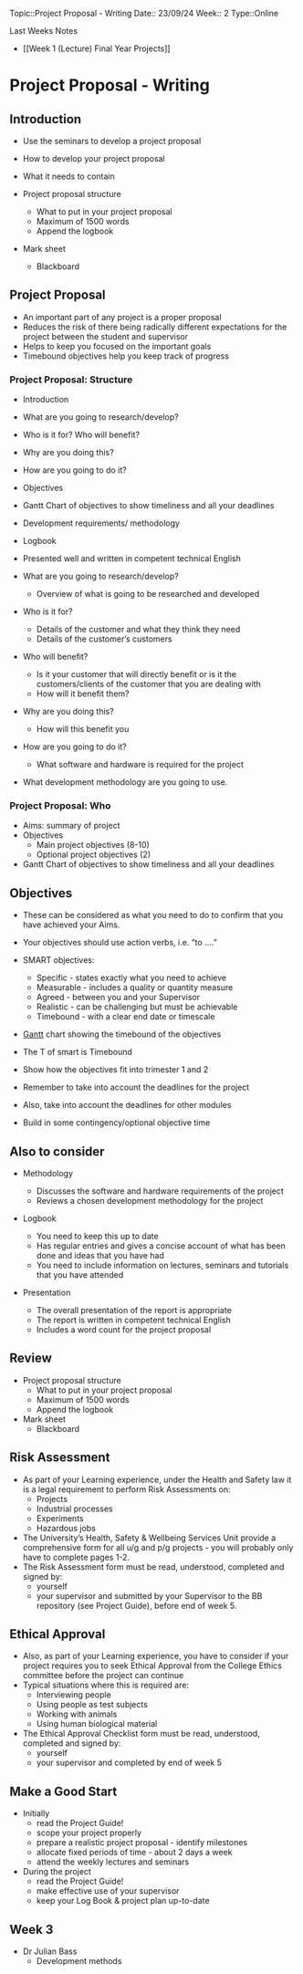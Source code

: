 
 Topic::Project Proposal - Writing
 Date:: 23/09/24
 Week:: 2
 Type::Online

 Last Weeks Notes
 - [[Week 1 (Lecture) Final Year Projects]]
# Project Proposal - Writing

## Introduction
- Use the seminars to develop a project proposal
- How to develop your project proposal
- What it needs to contain

- Project proposal structure
	- What to put in your project proposal
	- Maximum of 1500 words
	- Append the logbook
- Mark sheet
	- Blackboard
## Project Proposal
- An important part of any project is a proper proposal
- Reduces the risk of there being radically different expectations for the project between the student and supervisor
- Helps to keep you focused on the important goals
- Timebound objectives help you keep track of progress

### Project Proposal: Structure
- Introduction
- What are you going to research/develop?
- Who is it for? Who will benefit?
- Why are you doing this?
- How are you going to do it?
- Objectives
- Gantt Chart of objectives to show timeliness and all your deadlines
- Development requirements/ methodology
- Logbook
- Presented well and written in competent technical English

- What are you going to research/develop?
	- Overview of what is going to be researched and developed
- Who is it for?
	- Details of the customer and what they think they need
	- Details of the customer’s customers
- Who will benefit?
	- Is it your customer that will directly benefit or is it the customers/clients of the customer that you are dealing with
	- How will it benefit them?

- Why are you doing this?
	- How will this benefit you
- How are you going to do it?
	- What software and hardware is required for the project
- What development methodology are you going to use.

### Project Proposal: Who
- Aims: summary of project
- Objectives
	- Main project objectives (8-10)
	- Optional project objectives (2)
- Gantt Chart of objectives to show timeliness and all your deadlines

## Objectives
- These can be considered as what you need to do to confirm that you have achieved your Aims.
- Your objectives should use action verbs, i.e. “to ….”
- SMART objectives:
	- Specific - states exactly what you need to achieve
	- Measurable - includes a quality or quantity measure
	- Agreed - between you and your Supervisor
	- Realistic - can be challenging but must be achievable
	- Timebound - with a clear end date or timescale

- [Gantt](https://app.teamgantt.com) chart showing the timebound of the objectives
- The T of smart is Timebound
- Show how the objectives fit into trimester 1 and 2
- Remember to take into account the deadlines for the project
- Also, take into account the deadlines for other modules
- Build in some contingency/optional objective time

## Also to consider
- Methodology
	- Discusses the software and hardware requirements of the project
	- Reviews a chosen development methodology for the project

- Logbook
	- You need to keep this up to date
	- Has regular entries and gives a concise account of what has been done and ideas that you have had
	- You need to include information on lectures, seminars and tutorials that you have attended

- Presentation
	- The overall presentation of the report is appropriate
	- The report is written in competent technical English
	- Includes a word count for the project proposal

## Review
- Project proposal structure
	- What to put in your project proposal
	- Maximum of 1500 words
	- Append the logbook
- Mark sheet
	- Blackboard


## Risk Assessment
- As part of your Learning experience, under the Health and Safety law it is a legal requirement to perform Risk Assessments on:
	- Projects
	- Industrial processes
	- Experiments
	- Hazardous jobs
- The University’s Health, Safety & Wellbeing Services Unit provide a comprehensive form for all u/g and p/g projects - you will probably only have to complete pages 1-2.
- The Risk Assessment form must be read, understood, completed and signed by:
	- yourself
	- your supervisor
and submitted by your Supervisor to the BB repository (see Project Guide), before end of week 5.

## Ethical Approval
- Also, as part of your Learning experience, you have to consider if your project requires you to seek Ethical Approval from the College Ethics committee before the project can continue
- Typical situations where this is required are:
	- Interviewing people
	- Using people as test subjects
	- Working with animals
	- Using human biological material
- The Ethical Approval Checklist form must be read, understood, completed and signed by:
	- yourself
	- your supervisor
and completed by end of week 5

## Make a Good Start
- Initially
	- read the Project Guide!
	- scope your project properly
	- prepare a realistic project proposal - identify milestones
	- allocate fixed periods of time - about 2 days a week
	- attend the weekly lectures and seminars
- During the project
	- read the Project Guide!
	- make effective use of your supervisor
	- keep your Log Book & project plan up-to-date

## Week 3
- Dr Julian Bass
	- Development methods
